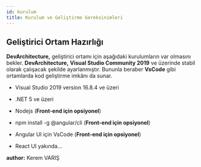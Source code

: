 ```yaml
---
id: kurulum
title: Kurulum ve Geliştirme Gereksinimleri
---
```


## Geliştirici Ortam Hazırlığı

**DevArchitecture,** geliştirici ortamı için aşağıdaki kurulumların var
olmasını bekler. **DevArchitecture,** **Visual Studio Community 2019**
ve üzerinde stabil olarak çalışacak şekilde ayarlanmıştır. Bununla beraber
**VsCode** gibi ortamlarda kod geliştirme imkânı da sunar.

-   Visual Studio 2019 version 16.8.4 ve üzeri

-   .NET 5 ve üzeri

-   Nodejs (**Front-end için opsiyonel**)

-   npm install -g @angular/cli (**Front-end için opsiyonel**)

-   Angular UI için VsCode (**Front-end için opsiyonel**)

-   React UI yakında...


**author:** Kerem VARIŞ